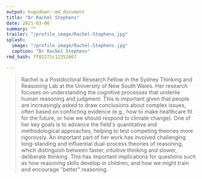 ```yaml
---
output: hugodown::md_document
title: "Dr Rachel Stephens"
date: 2021-03-06
summary: ""
trailer: "/profile_image/Rachel-Stephens.jpg"
splash:
  image: "/profile_image/Rachel-Stephens.jpg"
  caption: "Dr Rachel Stephens"
rmd_hash: 7f82271c12352667

---
```


> Rachel is a Postdoctoral Research Fellow in the Sydney Thinking and Reasoning Lab at the University of New South Wales. Her research focuses on understanding the cognitive processes that underlie human reasoning and judgment. This is important given that people are increasingly asked to draw conclusions about complex issues, often based on conflicting evidence (e.g., how to make healthcare fit for the future, or how we should respond to climate change). One of her key goals is to advance the field's quantitative and methodological approaches, helping to test competing theories more rigorously. An important part of her work has involved challenging long-standing and influential dual-process theories of reasoning, which distinguish between faster, intuitive thinking and slower, deliberate thinking. This has important implications for questions such as how reasoning skills develop in children, and how we might train and encourage "better" reasoning.


